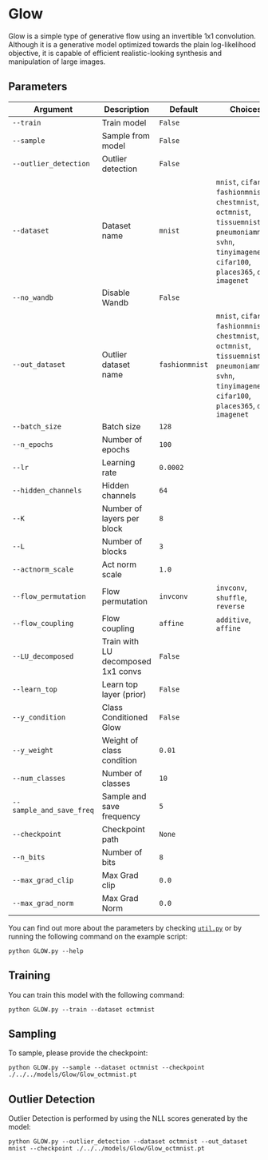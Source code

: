 # Glow

Glow is a simple type of generative flow using an invertible 1x1 convolution. Although it is a generative model optimized towards the plain log-likelihood objective, it is capable of efficient realistic-looking synthesis and manipulation of large images.

## Parameters

| Argument             | Description                           | Default | Choices                                              |
|----------------------|---------------------------------------|---------|------------------------------------------------------|
| `--train`            | Train model                           | `False` |                                                      |
| `--sample`           | Sample from model                     | `False` |                                                      |
| `--outlier_detection`| Outlier detection                     | `False` |                                                      |
| `--dataset`               | Dataset name                                       | `mnist`  | `mnist`, `cifar10`, `fashionmnist`, `chestmnist`, `octmnist`, `tissuemnist`, `pneumoniamnist`, `svhn`, `tinyimagenet`, `cifar100`, `places365`, `dtd`, `imagenet`            |
| `--no_wandb`              | Disable Wandb                                      | `False`  |                                                                                                                                                                              |
| `--out_dataset`      | Outlier dataset name                  | `fashionmnist` | `mnist`, `cifar10`, `fashionmnist`, `chestmnist`, `octmnist`, `tissuemnist`, `pneumoniamnist`, `svhn`, `tinyimagenet`, `cifar100`, `places365`, `dtd`, `imagenet` |
| `--batch_size`       | Batch size                            | `128`   |                                                      |
| `--n_epochs`         | Number of epochs                      | `100`   |                                                      |
| `--lr`               | Learning rate                         | `0.0002`|                                                      |
| `--hidden_channels`  | Hidden channels                       | `64`    |                                                      |
| `--K`                | Number of layers per block            | `8`     |                                                      |
| `--L`                | Number of blocks                      | `3`     |                                                      |
| `--actnorm_scale`    | Act norm scale                        | `1.0`   |                                                      |
| `--flow_permutation` | Flow permutation                      |`invconv`| `invconv`, `shuffle`, `reverse`                      |
| `--flow_coupling`    | Flow coupling                         |`affine` | `additive`, `affine`                                 |
| `--LU_decomposed`    | Train with LU decomposed 1x1 convs    |`False`  |                                                      |
| `--learn_top`        | Learn top layer (prior)               | `False` |                                                      |
| `--y_condition`      | Class Conditioned Glow                | `False` |                                                      |
| `--y_weight`         | Weight of class condition             | `0.01`  |                                                      |
| `--num_classes`      | Number of classes                     | `10`    |                                                      |
| `--sample_and_save_freq` | Sample and save frequency         | `5`     |                                                      |
| `--checkpoint`       | Checkpoint path                       | `None`  |                                                      |
| `--n_bits`           | Number of bits                        | `8`     |                                                      |
| `--max_grad_clip`    | Max Grad clip                         | `0.0`   |                                                      |
| `--max_grad_norm`    | Max Grad Norm                         | `0.0`   |                                                      |

You can find out more about the parameters by checking [`util.py`](./../src/generativezoo/utils/util.py) or by running the following command on the example script:

    python GLOW.py --help

## Training

You can train this model with the following command:

    python GLOW.py --train --dataset octmnist

## Sampling

To sample, please provide the checkpoint:

    python GLOW.py --sample --dataset octmnist --checkpoint ./../../models/Glow/Glow_octmnist.pt

## Outlier Detection

Outlier Detection is performed by using the NLL scores generated by the model:

    python GLOW.py --outlier_detection --dataset octmnist --out_dataset mnist --checkpoint ./../../models/Glow/Glow_octmnist.pt
